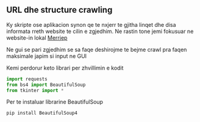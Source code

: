 ## URL dhe structure crawling

Ky skripte ose aplikacion synon qe te nxjerr te gjitha linqet dhe disa informata rreth website te cilin e zgjedhim.
Ne rastin tone jemi fokusuar ne website-in lokal [Merrjep](https://www.merrjep.com "Website Merrjep")

Ne gui se pari zgjedhim se sa faqe deshirojme te bejme crawl pra faqen maksimale japim si input ne GUI

Kemi perdorur keto librari per zhvillimin e kodit

```python
import requests
from bs4 import BeautifulSoup
from tkinter import *
```
Per te instaluar librarine BeautifulSoup
```
pip install BeautifulSoup4
```
